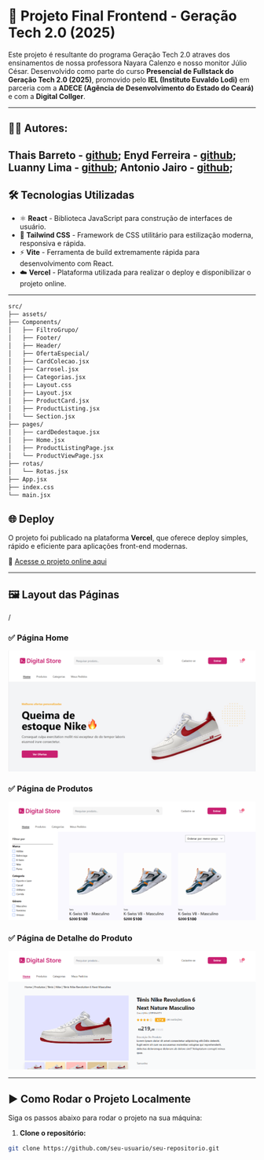 # 🚀 Projeto Final Frontend - Geração Tech 2.0 (2025)

Este projeto é resultante do programa Geração Tech 2.0 atraves dos ensinamentos de nossa professora Nayara Calenzo e nosso monitor Júlio César.
Desenvolvido como parte do curso **Presencial de Fullstack do Geração Tech 2.0 (2025)**, promovido pelo **IEL (Instituto Euvaldo Lodi)** em parceria com a **ADECE (Agência de Desenvolvimento do Estado do Ceará)** e com a **Digital Collger**.


---

## 👨‍💻 Autores:

Thais Barreto - [github](https://github.com/thaisbarreto43);
Enyd Ferreira - [github](https://github.com/enydferreira);
Luanny Lima -   [github](https://github.com/lunnart);
Antonio Jairo - [github](https://github.com/antoniofreitas0427);
---

## 🛠️ Tecnologias Utilizadas

- ⚛️ **React** - Biblioteca JavaScript para construção de interfaces de usuário.
- 🎨 **Tailwind CSS** - Framework de CSS utilitário para estilização moderna, responsiva e rápida.
- ⚡ **Vite** - Ferramenta de build extremamente rápida para desenvolvimento com React.
- ☁️ **Vercel** - Plataforma utilizada para realizar o deploy e disponibilizar o projeto online.

---

```
src/
├── assets/                     
├── Components/                   
│   ├── FiltroGrupo/              
│   ├── Footer/                   
│   ├── Header/                   
│   ├── OfertaEspecial/           
│   ├── CardColecao.jsx           
│   ├── Carrosel.jsx              
│   ├── Categorias.jsx            
│   ├── Layout.css                
│   ├── Layout.jsx                
│   ├── ProductCard.jsx           
│   ├── ProductListing.jsx        
│   └── Section.jsx               
├── pages/                        
│   ├── cardDedestaque.jsx        
│   ├── Home.jsx                  
│   ├── ProductListingPage.jsx    
│   └── ProductViewPage.jsx       
├── rotas/                        
│   └── Rotas.jsx
├── App.jsx                       
├── index.css                     
└── main.jsx    
```

## 🌐 Deploy

O projeto foi publicado na plataforma **Vercel**, que oferece deploy simples, rápido e eficiente para aplicações front-end modernas.

🔗 [Acesse o projeto online aqui](https://projeto-final-front-52c4-r37itb1xr-lunnarts-projects.vercel.app/produto/1)


---

## 🖼️ Layout das Páginas
/
### ✅ Página Home
![página home](./src/assets/home.png)

### ✅ Página de Produtos
![página produtos](./src/assets/paginaprodutos.png)

### ✅ Página de Detalhe do Produto
![Layout da Página](./src/assets/pag3.png)

---

## ▶️ Como Rodar o Projeto Localmente

Siga os passos abaixo para rodar o projeto na sua máquina:

1. **Clone o repositório:**
```bash
git clone https://github.com/seu-usuario/seu-repositorio.git
